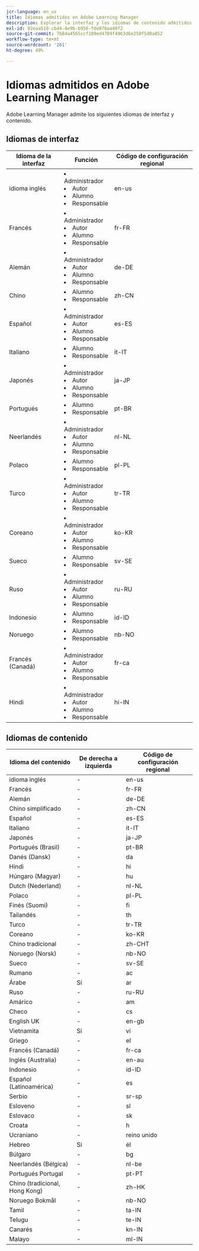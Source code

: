 ```yaml
---
jcr-language: en_us
title: Idiomas admitidos en Adobe Learning Manager
description: Explorar la interfaz y los idiomas de contenido admitidos en Adobe Learning Manager (ALM)
exl-id: 92eaa510-cb44-4e9b-b956-fde876aa48f2
source-git-commit: 7b84a4565ccf109ed4789f4963d6e250f5d0a852
workflow-type: tm+mt
source-wordcount: '261'
ht-degree: 49%

---
```


# Idiomas admitidos en Adobe Learning Manager

Adobe Learning Manager admite los siguientes idiomas de interfaz y contenido.

## Idiomas de interfaz

| Idioma de la interfaz | Función | Código de configuración regional |
|---|---|---|
| idioma inglés | <li>Administrador</li><li>Autor</li><li>Alumno</li><li>Responsable</li> | en-us |
| Francés | <li>Administrador</li><li>Autor</li><li>Alumno</li><li>Responsable</li> | fr-FR |
| Alemán | <li>Administrador</li><li>Autor</li><li>Alumno</li><li>Responsable</li> | de-DE |
| Chino | <li>Alumno</li><li>Responsable</li> | zh-CN |
| Español | <li>Administrador</li><li>Autor</li><li>Alumno</li><li>Responsable</li> | es-ES |
| Italiano | <li>Alumno</li><li>Responsable</li> | it-IT |
| Japonés | <li>Administrador</li><li>Autor</li><li>Alumno</li><li>Responsable</li> | ja-JP |
| Portugués | <li>Alumno</li><li>Responsable</li> | pt-BR |
| Neerlandés | <li>Administrador</li><li>Autor</li><li>Alumno</li><li>Responsable</li> | nl-NL |
| Polaco | <li>Alumno</li><li>Responsable</li> | pl-PL |
| Turco | <li>Administrador</li><li>Autor</li><li>Alumno</li><li>Responsable</li> | tr-TR |
| Coreano | <li>Administrador</li><li>Autor</li><li>Alumno</li><li>Responsable</li> | ko-KR |
| Sueco | <li>Alumno</li><li>Responsable</li> | sv-SE |
| Ruso | <li>Administrador</li><li>Autor</li><li>Alumno</li><li>Responsable</li> | ru-RU |
| Indonesio | <li>Alumno</li><li>Responsable</li> | id-ID |
| Noruego | <li>Alumno</li><li>Responsable</li> | nb-NO |
| Francés (Canadá) | <li>Administrador</li><li>Autor</li><li>Alumno</li><li>Responsable</li> | fr-ca |
| Hindi | <li>Administrador</li><li>Autor</li><li>Alumno</li><li>Responsable</li> | hi-IN |

## Idiomas de contenido

| Idioma del contenido | De derecha a izquierda | Código de configuración regional |
|---|---|---|
| idioma inglés | - | en-us |
| Francés | - | fr-FR |
| Alemán | - | de-DE |
| Chino simplificado | - | zh-CN |
| Español | - | es-ES |
| Italiano | - | it-IT |
| Japonés | - | ja-JP |
| Portugués (Brasil) | - | pt-BR |
| Danés (Dansk) | - | da |
| Hindi | - | hi |
| Húngaro (Magyar) | - | hu |
| Dutch (Nederland) | - | nl-NL |
| Polaco | - | pl-PL |
| Finés (Suomi) | - | fi |
| Tailandés | - | th |
| Turco | - | tr-TR |
| Coreano | - | ko-KR |
| Chino tradicional | - | zh-CHT |
| Noruego (Norsk) | - | nb-NO |
| Sueco | - | sv-SE |
| Rumano | - | ac |
| Árabe | Sí | ar |
| Ruso | - | ru-RU |
| Amárico | - | am |
| Checo | - | cs |
| English UK | - | en-gb |
| Vietnamita | Sí | vi |
| Griego | - | el |
| Francés (Canadá) | - | fr-ca |
| Inglés (Australia) | - | en-au |
| Indonesio | - | id-ID |
| Español (Latinoamérica) | - | es |
| Serbio | - | sr-sp |
| Esloveno | - | sl |
| Eslovaco | - | sk |
| Croata | - | h |
| Ucraniano | - | reino unido |
| Hebreo | Sí | él |
| Búlgaro | - | bg |
| Neerlandés (Bélgica) | - | nl-be |
| Portugués Portugal | - | pt-PT |
| Chino (tradicional, Hong Kong) | - | zh-HK |
| Noruego Bokmål | - | nb-NO |
| Tamil | - | ta-IN |
| Telugu | - | te-IN |
| Canarés | - | kn-IN |
| Malayo | - | ml-IN |

